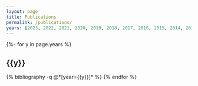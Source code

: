 ```yaml
---
layout: page
title: Publications
permalink: /publications/
years: [2023, 2022, 2021, 2020, 2019, 2018, 2017, 2016, 2015, 2014, 2013]
---
```

<div class="publications">

{%- for y in page.years %}
<h2 class="year">{{y}}</h2>
{% bibliography -q @*[year={{y}}]* %}
{% endfor %}

</div>
